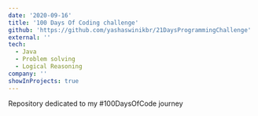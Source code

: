 ```yaml
---
date: '2020-09-16'
title: '100 Days Of Coding challenge'
github: 'https://github.com/yashaswinikbr/21DaysProgrammingChallenge'
external: ''
tech:
  - Java
  - Problem solving
  - Logical Reasoning
company: ''
showInProjects: true
---
```


Repository dedicated to my #100DaysOfCode journey
